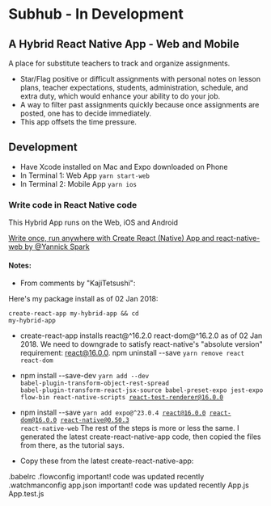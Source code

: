 # Subhub - In Development
## A Hybrid React Native App - Web and Mobile

A place for substitute teachers to track and organize assignments. 
* Star/Flag positive or difficult assignments with personal notes on lesson plans, teacher expectations, students, administration, schedule, and extra duty, which would enhance your ability to do your job. 
* A way to filter past assignments quickly because once assignments are posted, one has to decide immediately. 
* This app offsets the time pressure.

## Development
* Have Xcode installed on Mac and Expo downloaded on Phone
* In Terminal 1: Web App
<code>yarn start-web </code>
* In Terminal 2: Mobile App
<code>yarn ios</code>

### Write code in React Native code
This Hybrid App runs on the Web, iOS and Android

[Write once, run anywhere with Create React (Native) App and react-native-web by @Yannick Spark](https://sparkyspace.com/write-once-run-anywhere-with-create-react-native-app-and-react-native-web/#comment-3688417951)

#### Notes:
* From comments by "KajiTetsushi":

Here's my package install as of 02 Jan 2018:

<code>create-react-app my-hybrid-app && cd my-hybrid-app</code>

* create-react-app installs react@^16.2.0 react-dom@^16.2.0 as of 02 Jan 2018.
We need to downgrade to satisfy react-native's "absolute version" requirement: react@16.0.0.
npm uninstall --save
<code>yarn remove react react-dom</code>

* npm install --save-dev
<code>yarn add --dev babel-plugin-transform-object-rest-spread babel-plugin-transform-react-jsx-source babel-preset-expo jest-expo flow-bin react-native-scripts react-test-renderer@16.0.0</code>

* npm install --save
<code>yarn add expo@^23.0.4 react@16.0.0 react-dom@16.0.0 react-native@0.50.3 react-native-web</code>
The rest of the steps is more or less the same. I generated the latest create-react-native-app code, then copied the files from there, as the tutorial says.

* Copy these from the latest create-react-native-app:

.babelrc
.flowconfig       important! code was updated recently 
.watchmanconfig
app.json          important! code was updated recently
App.js
App.test.js 
